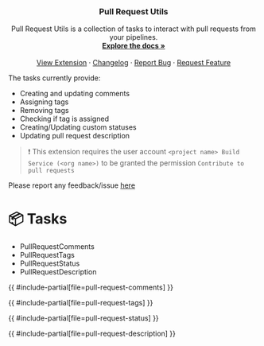 <div id="top"></div>
<br />
<div align="center">
<h3 align="center">Pull Request Utils</h3>

  <p align="center">
Pull Request Utils is a collection of tasks to interact with pull requests from your pipelines.
    <br />
    <a href="https://github.com/joachimdalen/azdevops-pull-request-utils"><strong>Explore the docs »</strong></a>
    <br />
    <br />
    <a href="https://marketplace.visualstudio.com/items?itemName=joachimdalen.pull-request-utils">View Extension</a>
    ·
    <a href="https://marketplace.visualstudio.com/items?itemName=joachimdalen.pull-request-utils/changelog">Changelog</a>
    ·
    <a href="https://github.com/joachimdalen/azdevops-pull-request-utils/issues">Report Bug</a>
    ·
    <a href="https://github.com/joachimdalen/azdevops-pull-request-utils/issues">Request Feature</a>
  </p>
</div>

The tasks currently provide:

- Creating and updating comments
- Assigning tags
- Removing tags
- Checking if tag is assigned
- Creating/Updating custom statuses
- Updating pull request description

> ❗ This extension requires the user account `<project name> Build Service (<org name>)` to be granted the permission `Contribute to pull requests`

Please report any feedback/issue [here](https://github.com/joachimdalen/azdevops-pull-request-utils)

# 📦 Tasks

- PullRequestComments
- PullRequestTags
- PullRequestStatus
- PullRequestDescription

{{ #include-partial[file=pull-request-comments] }}

{{ #include-partial[file=pull-request-tags] }}

{{ #include-partial[file=pull-request-status] }}

{{ #include-partial[file=pull-request-description] }}
